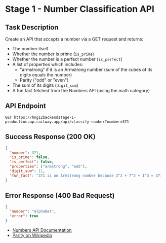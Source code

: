 # Stage 1 - Number Classification API

## Task Description

Create an API that accepts a number via a GET request and returns:

- The number itself
- Whether the number is prime (`is_prime`)
- Whether the number is a perfect number (`is_perfect`)
- A list of properties which includes:
  - "armstrong" if it is an Armstrong number (sum of the cubes of its digits equals the number)
  - Parity ("odd" or "even")
- The sum of its digits (`digit_sum`)
- A fun fact fetched from the Numbers API (using the math category)

## API Endpoint

```http
GET https://hng12backendstage-1-production.up.railway.app/api/classify-number?number=371
```

## Success Response (200 OK)

```json
{
  "number": 371,
  "is_prime": false,
  "is_perfect": false,
  "properties": ["armstrong", "odd"],
  "digit_sum": 11,
  "fun_fact": "371 is an Armstrong number because 3^3 + 7^3 + 1^3 = 371"
}
```

## Error Response (400 Bad Request)

```json
{
  "number": "alphabet",
  "error": true
}
```

- [Numbers API Documentation](http://numbersapi.com/#42)
- [Parity on Wikipedia](<https://en.wikipedia.org/wiki/Parity_(mathematics)>)
